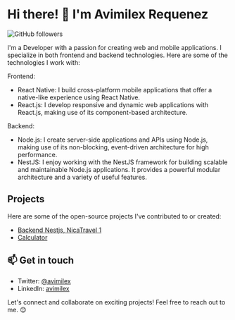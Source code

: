 # Hi there! 👋 I'm Avimilex Requenez

![GitHub followers](https://img.shields.io/github.com/Requenez-Diaz?tab=followers)


I'm a Developer with a passion for creating web and mobile applications. I specialize in both frontend and backend technologies. Here are some of the technologies I work with:

Frontend:
- React Native: I build cross-platform mobile applications that offer a native-like experience using React Native.
- React.js: I develop responsive and dynamic web applications with React.js, making use of its component-based architecture.

Backend:
- Node.js: I create server-side applications and APIs using Node.js, making use of its non-blocking, event-driven architecture for high performance.
- NestJS: I enjoy working with the NestJS framework for building scalable and maintainable Node.js applications. It provides a powerful modular architecture and a variety of useful features.

## Projects

Here are some of the open-source projects I've contributed to or created:

- [Backend Nestjs, NicaTravel 1](https://github.com/Requenez-Diaz/NovaSprint_Backend)
- [Calculator](https://github.com/Requenez-Diaz/Calculator)

## 📫 Get in touch
- Twitter: [@avimilex](https://twitter.com/avimilex)
- LinkedIn: [avimilex](https://www.linkedin.com/in/alfredo-requenez-diaz-0606b9242/?trk=public-profile-join-page)

Let's connect and collaborate on exciting projects! Feel free to reach out to me. 😊
